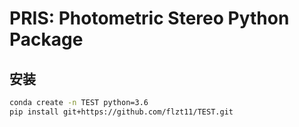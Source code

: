 # PRIS: Photometric Stereo Python Package

## 安装

```bash
conda create -n TEST python=3.6
pip install git+https://github.com/flzt11/TEST.git
